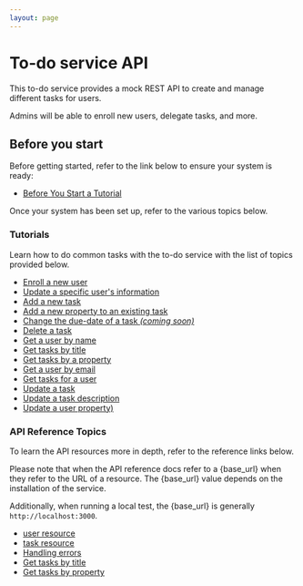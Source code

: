 ```yaml
---
layout: page
---
```


# To-do service API

This to-do service provides a mock REST API to create and manage different tasks for users.

Admins will be able to enroll new users, delegate tasks, and more.

## Before you start

Before getting started, refer to the link below to ensure your system is ready:

* [Before You Start a Tutorial](tutorials/before-you-start-a-tutorial.md)

Once your system has been set up, refer to the various topics below.

### Tutorials

Learn how to do common tasks with the to-do service with the list of topics provided below.

* [Enroll a new user](tutorials/enroll-a-new-user)
* [Update a specific user's information](tutorials/update-user-info)
* [Add a new task](tutorials/add-a-new-task)
* [Add a new property to an existing task](tutorials/update-task-new-prop)
* [Change the due-date of a task _(coming soon)_](#tutorials)
* [Delete a task](tutorials/delete-a-task)
* [Get a user by name](tutorials/get-a-user-by-name)
* [Get tasks by title](tutorials/get-tasks-by-title)
* [Get tasks by a property](tutorials/get-task-by-property.md)
* [Get a user by email](tutorials/get-user-by-email)
* [Get tasks for a user](tutorials/get-tasks-for-a-user.md)
* [Update a task](tutorials/update-a-task.md)
* [Update a task description](tutorials/update-task-description.md)
* [Update a user property)](tutorials/update-user-property)

### API Reference Topics

To learn the API resources more in depth, refer to the reference links below.

Please note that when the API reference docs refer to a {base_url} when they refer to the URL of a resource. The {base_url} value depends on the installation of the service.

Additionally, when running a local test, the {base_url} is generally `http://localhost:3000`.

* [user resource](api/user)
* [task resource](api/task)
* [Handling errors](api/handling-errors)
* [Get tasks by title](api/tasks-get-tasks-by-title.md)
* [Get tasks by property](api/get-task-ref.md)
